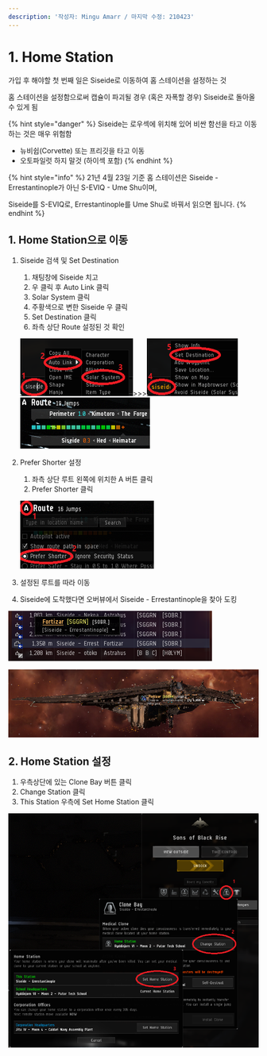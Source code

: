 ```yaml
---
description: '작성자: Mingu Amarr / 마지막 수정: 210423'
---
```


# 1. Home Station

가입 후 해야할 첫 번째 일은 Siseide로 이동하여 홈 스테이션을 설정하는 것

홈 스테이션을 설정함으로써 캡슐이 파괴될 경우 \(혹은 자폭할 경우\) Siseide로 돌아올 수 있게 됨

{% hint style="danger" %}
Siseide는 로우섹에 위치해 있어 비싼 함선을 타고 이동하는 것은 매우 위험함

* 뉴비쉽\(Corvette\) 또는 프리깃을 타고 이동
* 오토파일럿 하지 말것 \(하이섹 포함\)
{% endhint %}

{% hint style="info" %}
21년 4월 23일 기준 홈 스테이션은 Siseide - Errestantinople가 아닌 S-EVIQ - Ume Shu이며,

Siseide를 S-EVIQ로, Errestantinople를 Ume Shu로 바꿔서 읽으면 됩니다.
{% endhint %}

## 1. Home Station으로 이동

1. Siseide 검색 및 Set Destination

   1. 채팅창에 Siseide 치고
   2. 우 클릭 후 Auto Link 클릭
   3. Solar System 클릭
   4. 주황색으로 변한 Siseide 우 클릭
   5. Set Destination 클릭
   6. 좌측 상단 Route 설정된 것 확인

   ![](../.gitbook/assets/image%20%285%29.png)&gt;&gt;&gt;![](../.gitbook/assets/image%20%2857%29.png)![](../.gitbook/assets/image%20%2869%29.png)   

2. Prefer Shorter 설정

   1. 좌측 상단 루트 왼쪽에 위치한 A 버튼 클릭
   2. Prefer Shorter 클릭

   ![](../.gitbook/assets/image%20%2822%29.png) 

3. 설정된 루트를 따라 이동
4. Siseide에 도착했다면 오버뷰에서 Siseide - Errestantinople을 찾아 도킹

![](../.gitbook/assets/image%20%2861%29.png)

![](../.gitbook/assets/image%20%28100%29.png)

## 2. Home Station 설정

1. 우측상단에 있는 Clone Bay 버튼 클릭
2. Change Station 클릭
3. This Station 우측에 Set Home Station 클릭 

![](../.gitbook/assets/image%20%2877%29.png)

 

